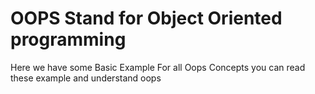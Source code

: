 # OOPS Stand for Object Oriented programming 
Here we have some Basic Example For all Oops Concepts
you can read these example and understand oops 
